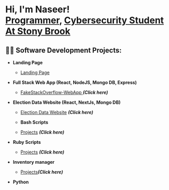 <h1>Hi, I'm Naseer! <br/><a href="https://github.com/nasAhmed-chss">Programmer</a>, <a href="https://www.linkedin.com/in/naseer-ks-ahmed/">Cybersecurity Student At Stony Brook</a></h1>

<h2>👨‍💻 Software Development Projects:</h2>

- <b>Landing Page </b>
  - [Landing Page](https://nasahmed-chss.github.io/landingPage/)
- <b>Full Stack Web App (React, NodeJS, Mongo DB, Express)</b>
  - [FakeStackOverflow-WebApp
](https://github.com/nasAhmed-chss/FakeStackOverflow-WebApp/tree/main) <b><i>(Click here)</b></i>

- <b>Election Data Website (React, NextJs, Mongo DB)</b>
  - [Election Data Website](https://github.com/GitHubMahim/416-Project) <b><i>(Click here)</b></i>




  - <b>Bash Scripts</b>
  - [Projects](https://github.com/nasAhmed-chss/Bash-Scripts) <b><i>(Click here)</b></i>
    

- <b>Ruby Scripts</b>
  - [Projects](https://github.com/nasAhmed-chss/ruby-scripts) <b><i>(Click here)</b></i>
  
- <b>Inventory manager</b>
  - [Projects](https://github.com/nasAhmed-chss/inventory-manger)<b><i>(Click here)</b></i>

- <b>Python</b>
 


